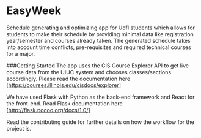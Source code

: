 # EasyWeek
Schedule generating and optimizing app for UofI students which allows for students to make their schedule by providing minimal data like registration year/semester and courses already taken. The generated schedule takes into account time conflicts, pre-requisites and required technical courses for a major. 

###Getting Started
The app uses the CIS Course Explorer API to get live course data from the UIUC system and chooses classes/sections accordingly.
Please read the documentation here [https://courses.illinois.edu/cisdocs/explorer]

We have used Flask with Python as the back-end framework and React for the front-end.
Read Flask documentation here [http://flask.pocoo.org/docs/1.0/]

Read the contributing guide for further details on how the workflow for the project is.
